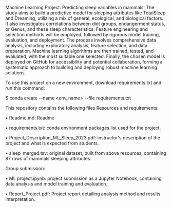 Machine Learning Project: Predicting sleep variables in mammals:
The study aims to build a predictive model for sleeping attributes like TotalSleep and Dreaming, utilizing a mix of general, ecological, and biological factors. It also investigates correlations between diet groups, endangerment status, or Genus, and these sleep characteristics. Feature engineering and selection methods will be employed, followed by rigorous model training, evaluation, and deployment. The process involves comprehensive data analysis, including exploratory analysis, feature selection, and data preparation. Machine learning algorithms are then trained, tested, and evaluated, with the most suitable one selected. Finally, the chosen model is deployed on GitHub for accessibility and potential collaboration, forming a systematic approach to building and deploying robust machine learning solutions.

To use this project on a new environment, download requirements.txt and run this command:

$ conda create --name <env_name> --file requirements.txt


This repository contains the following files Resources and requirements:

•	Readme.md: Readme

•	requirements.txt: conda environment packages list used for the project.

•	Project_Description_ML_Sleep_2023.pdf: instructor's description of the project and what is expected from students.

•	sleep_merged.tsv: original dataset, built from above resources, containing 87 rows of mammals sleeping attributes.

Group submission:

•	ML project.ipynb: project submission as a Jupyter Notebook, containing data analysis and model training and evaluation.

•	Report_Project.pdf: Project report detailing analysis method and results interpretation.
